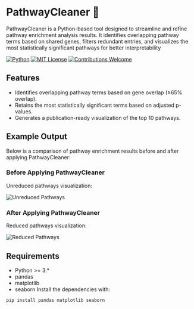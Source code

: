 # PathwayCleaner 🚀
PathwayCleaner is a Python-based tool designed to streamline and refine pathway enrichment analysis results. It identifies overlapping pathway terms based on shared genes, filters redundant entries, and visualizes the most statistically significant pathways for better interpretability

[![Python](https://img.shields.io/badge/Python-3.6%2B-blue)](https://www.python.org/)
[![MIT License](https://img.shields.io/badge/License-MIT-green)](LICENSE)
[![Contributions Welcome](https://img.shields.io/badge/Contributions-Welcome-brightgreen)](CONTRIBUTING.md)

## Features
- Identifies overlapping pathway terms based on gene overlap (≥65% overlap).
- Retains the most statistically significant terms based on adjusted p-values.
- Generates a publication-ready visualization of the top 10 pathways.




## Example Output
Below is a comparison of pathway enrichment results before and after applying PathwayCleaner:

### Before Applying PathwayCleaner
Unreduced pathways visualization:

![Unreduced Pathways](/Users/yasineshraghi/Desktop/Desk/Ph.D./PathwayCleaner/Unreduced.png)

### After Applying PathwayCleaner
Reduced pathways visualization:

![Reduced Pathways](images//Users/yasineshraghi/Desktop/Desk/Ph.D./PathwayCleaner/Reduced.png)




## Requirements
- Python >= 3.*
- pandas
- matplotlib
- seaborn
Install the dependencies with:
```bash
pip install pandas matplotlib seaborn




